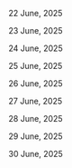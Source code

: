 22 June, 2025

23 June, 2025

24 June, 2025

25 June, 2025

26 June, 2025

27 June, 2025

28 June, 2025

29 June, 2025

30 June, 2025